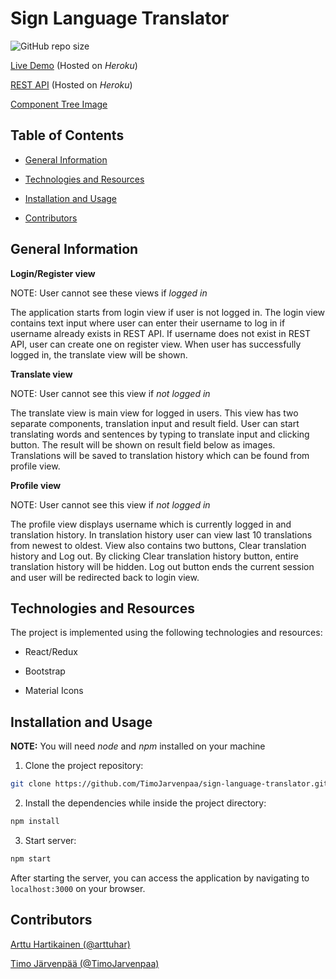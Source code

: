 # Sign Language Translator

![GitHub repo size](https://img.shields.io/github/repo-size/TimoJarvenpaa/sign-language-translator)


[Live Demo]() (Hosted on _Heroku_)

[REST API]() (Hosted on _Heroku_)

[Component Tree Image](docs/ct-sign-language-translator.png)

## Table of Contents

- [General Information](#general-information)

- [Technologies and Resources](#technologies-and-resources)

- [Installation and Usage](#installation-and-usage)

- [Contributors](#contributors)

## General Information

**Login/Register view**

NOTE: User cannot see these views if _logged in_

The application starts from login view if user is not logged in. The login view contains text input where user can enter their username to log in if username already exists in REST API. If username does not exist in REST API, user can create one on register view. When user has successfully logged in, the translate view will be shown.

**Translate view**

NOTE: User cannot see this view if _not logged in_

The translate view is main view for logged in users. This view has two separate components, translation input and result field. User can start translating words and sentences by typing to translate input and clicking button. The result will be shown on result field below as images. Translations will be saved to translation history which can be found from profile view.

**Profile view**

NOTE: User cannot see this view if _not logged in_

The profile view displays username which is currently logged in and translation history. In translation history user can view last 10 translations from newest to oldest. View also contains two buttons, Clear translation history and Log out. By clicking Clear translation history button, entire translation history will be hidden. Log out button ends the current session and user will be redirected back to login view.

## Technologies and Resources

The project is implemented using the following technologies and resources:

- React/Redux

- Bootstrap
- Material Icons

## Installation and Usage

**NOTE:** You will need _node_ and _npm_ installed on your machine

1. Clone the project repository:

```sh
git clone https://github.com/TimoJarvenpaa/sign-language-translator.git
```

2. Install the dependencies while inside the project directory:

```sh
npm install
```

3. Start server:

```sh
npm start
```

After starting the server, you can access the application by navigating to `localhost:3000` on your browser.

## Contributors

[Arttu Hartikainen (@arttuhar)](https://github.com/arttuhar)

[Timo Järvenpää (@TimoJarvenpaa)](https://github.com/TimoJarvenpaa)
